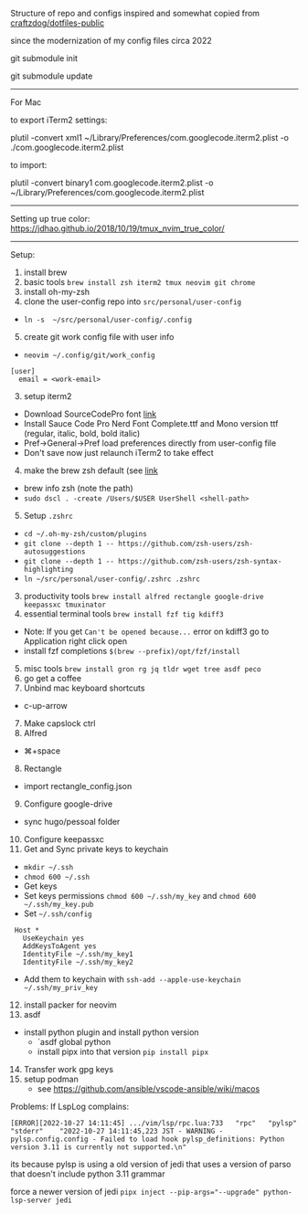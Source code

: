 Structure of repo and configs inspired and somewhat copied from [craftzdog/dotfiles-public](https://github.com/craftzdog/dotfiles-public/)

since the modernization of my config files circa 2022

git submodule init

git submodule update

----
For Mac


to export iTerm2 settings:

plutil -convert xml1 ~/Library/Preferences/com.googlecode.iterm2.plist -o ./com.googlecode.iterm2.plist


to import:

plutil -convert binary1 com.googlecode.iterm2.plist -o ~/Library/Preferences/com.googlecode.iterm2.plist


----

Setting up true color: https://jdhao.github.io/2018/10/19/tmux_nvim_true_color/

----

Setup:

1. install brew
2. basic tools `brew install zsh iterm2 tmux neovim git chrome`
3. install oh-my-zsh
4. clone the user-config repo into `src/personal/user-config`
  - `ln -s  ~/src/personal/user-config/.config`
5. create git work config file with user info
  - `neovim ~/.config/git/work_config`
```
[user]
  email = <work-email>
```
3. setup iterm2
  - Download SourceCodePro font [link](https://www.nerdfonts.com/font-downloads)
  - Install Sauce Code Pro Nerd Font Complete.ttf and Mono version ttf (regular, italic, bold, bold italic)
  - Pref->General->Pref load preferences directly from user-config file
  - Don't save now just relaunch iTerm2 to take effect
4. make the brew zsh default (see [link](https://rick.cogley.info/post/use-homebrew-zsh-instead-of-the-osx-default/)
  - brew info zsh (note the path)
  - `sudo dscl . -create /Users/$USER UserShell <shell-path>`
5. Setup `.zshrc`
  - `cd ~/.oh-my-zsh/custom/plugins`
  - `git clone --depth 1 -- https://github.com/zsh-users/zsh-autosuggestions`
  - `git clone --depth 1 -- https://github.com/zsh-users/zsh-syntax-highlighting`
  - `ln ~/src/personal/user-config/.zshrc .zshrc`
3. productivity tools `brew install alfred rectangle google-drive keepassxc tmuxinator`
4. essential terminal tools `brew install fzf tig kdiff3`
  - Note: If you get `Can't be opened because...` error on kdiff3 go to Application right click open
  - install fzf completions `$(brew --prefix)/opt/fzf/install`
5. misc tools `brew install gron rg jq tldr wget tree asdf peco`
6. go get a coffee
7. Unbind mac keyboard shortcuts
  - c-up-arrow
7. Make capslock ctrl
7. Alfred
  - ⌘+space
8. Rectangle
  - import rectangle_config.json
9. Configure google-drive
  - sync hugo/pessoal folder
10. Configure keepassxc
11. Get and Sync private keys to keychain
  - `mkdir ~/.ssh`
  - `chmod 600 ~/.ssh`
  - Get keys
  - Set keys permissions `chmod 600 ~/.ssh/my_key` and `chmod 600 ~/.ssh/my_key.pub`
  - Set `~/.ssh/config`
```
 Host *
   UseKeychain yes
   AddKeysToAgent yes
   IdentityFile ~/.ssh/my_key1
   IdentityFile ~/.ssh/my_key2
```
  - Add them to keychain with `ssh-add --apple-use-keychain ~/.ssh/my_priv_key`
12. install packer for neovim
13. asdf
  - install python plugin and install python version
	- `asdf global python <version>
	- install pipx into that version `pip install pipx`
14. Transfer work gpg keys
15. setup podman
	- see https://github.com/ansible/vscode-ansible/wiki/macos


Problems:
If LspLog complains:

`[ERROR][2022-10-27 14:11:45] .../vim/lsp/rpc.lua:733	"rpc"	"pylsp"	"stderr"	"2022-10-27 14:11:45,223 JST - WARNING - pylsp.config.config - Failed to load hook pylsp_definitions: Python version 3.11 is currently not supported.\n"`

its because pylsp is using a old version of jedi that uses a version of parso
that doesn't include python 3.11 grammar

force a newer version of jedi
`pipx inject --pip-args="--upgrade" python-lsp-server jedi`
